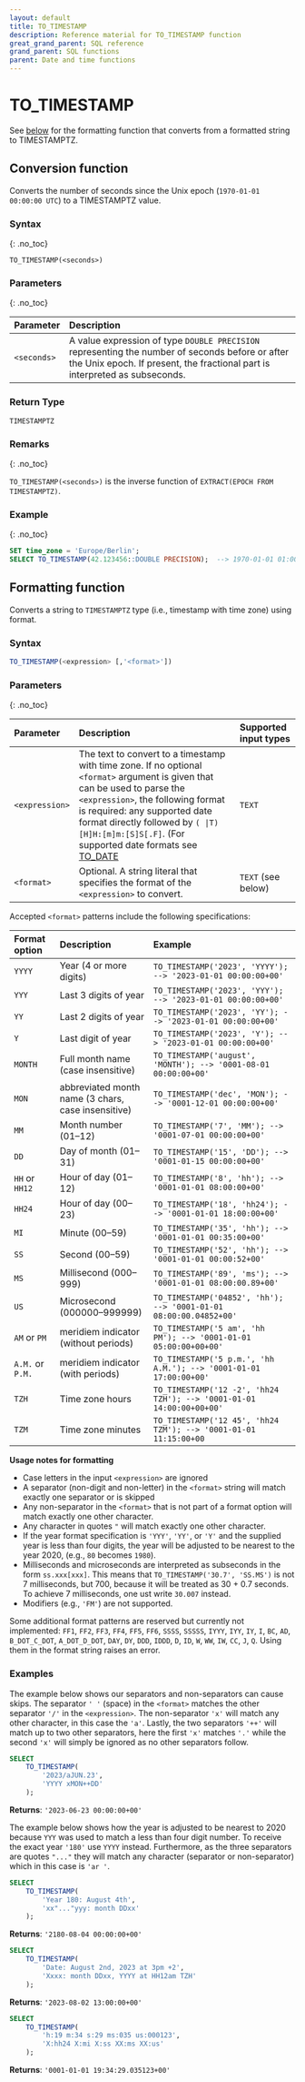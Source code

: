 ```yaml
---
layout: default
title: TO_TIMESTAMP
description: Reference material for TO_TIMESTAMP function
great_grand_parent: SQL reference
grand_parent: SQL functions
parent: Date and time functions
---
```


# TO_TIMESTAMP

See [below](#formatting-function) for the formatting function that converts from a formatted string to TIMESTAMPTZ.

## Conversion function

Converts the number of seconds since the Unix epoch (`1970-01-01 00:00:00 UTC`) to a TIMESTAMPTZ value.

### Syntax
{: .no_toc}

`TO_TIMESTAMP(<seconds>)`

### Parameters
{: .no_toc}

| Parameter   | Description                                                                                                                                                                    |
| :---------- | :----------------------------------------------------------------------------------------------------------------------------------------------------------------------------- |
| `<seconds>` | A value expression of type `DOUBLE PRECISION` representing the number of seconds before or after the Unix epoch. If present, the fractional part is interpreted as subseconds. |

### Return Type

`TIMESTAMPTZ`

### Remarks
{: .no_toc}

`TO_TIMESTAMP(<seconds>)` is the inverse function of `EXTRACT(EPOCH FROM TIMESTAMPTZ)`.

### Example
{: .no_toc}

```sql
SET time_zone = 'Europe/Berlin';
SELECT TO_TIMESTAMP(42.123456::DOUBLE PRECISION);  --> 1970-01-01 01:00:42.123456+01
```

## Formatting function

Converts a string to `TIMESTAMPTZ` type (i.e., timestamp with time zone) using format.

### Syntax

```sql
TO_TIMESTAMP(<expression> [,'<format>'])
```
### Parameters
{: .no_toc}

| Parameter      | Description                                                                                                                                                                                                                                                                                                     | Supported input types |
| :------------- | :-------------------------------------------------------------------------------------------------------------------------------------------------------------------------------------------------------------------------------------------------------------------------------------------------------------- | :-------------------- |
| `<expression>` | The text to convert to a timestamp with time zone. If no optional `<format>` argument is given that can be used to parse the `<expression>`, the following format is required: any supported date format directly followed by `( \|T)[H]H:[m]m:[S]S[.F]`. (For supported date formats see [TO_DATE](to-date.md) | `TEXT`                |
| `<format>`     | Optional. A string literal that specifies the format of the `<expression>` to convert.                                                                                                                                                                                                                          | `TEXT` (see below)    |

Accepted `<format>` patterns include the following specifications:

| Format option    | Description                                        | Example                                                              |
| :--------------- | :------------------------------------------------- | :------------------------------------------------------------------- |
| `YYYY`           | Year (4 or more digits)                            | `TO_TIMESTAMP('2023', 'YYYY'); --> '2023-01-01 00:00:00+00'`         |
| `YYY`            | Last 3 digits of year                              | `TO_TIMESTAMP('2023', 'YYY'); --> '2023-01-01 00:00:00+00'`          |
| `YY`             | Last 2 digits of year                              | `TO_TIMESTAMP('2023', 'YY'); --> '2023-01-01 00:00:00+00'`           |
| `Y`              | Last digit of year                                 | `TO_TIMESTAMP('2023', 'Y'); --> '2023-01-01 00:00:00+00'`            |
| `MONTH`          | Full month name (case insensitive)                 | `TO_TIMESTAMP('august', 'MONTH'); --> '0001-08-01 00:00:00+00'`      |
| `MON`            | abbreviated month name (3 chars, case insensitive) | `TO_TIMESTAMP('dec', 'MON'); --> '0001-12-01 00:00:00+00'`           |
| `MM`             | Month number (01–12)                               | `TO_TIMESTAMP('7', 'MM'); --> '0001-07-01 00:00:00+00'`              |
| `DD`             | Day of month (01–31)                               | `TO_TIMESTAMP('15', 'DD'); --> '0001-01-15 00:00:00+00'`             |
| `HH` or `HH12`   | Hour of day (01–12)                                | `TO_TIMESTAMP('8', 'hh'); --> '0001-01-01 08:00:00+00'`              |
| `HH24`           | Hour of day (00–23)                                | `TO_TIMESTAMP('18', 'hh24'); --> '0001-01-01 18:00:00+00'`           |
| `MI`             | Minute (00–59)                                     | `TO_TIMESTAMP('35', 'hh'); --> '0001-01-01 00:35:00+00'`             |
| `SS`             | Second (00–59)                                     | `TO_TIMESTAMP('52', 'hh'); --> '0001-01-01 00:00:52+00'`             |
| `MS`             | Millisecond (000–999)                              | `TO_TIMESTAMP('89', 'ms'); --> '0001-01-01 08:00:00.89+00'`          |
| `US`             | Microsecond (000000–999999)                        | `TO_TIMESTAMP('04852', 'hh'); --> '0001-01-01 08:00:00.04852+00'`    |
| `AM` or `PM `    | meridiem indicator (without periods)               | `TO_TIMESTAMP('5 am', 'hh PM'); --> '0001-01-01 05:00:00+00+00'`     |
| `A.M.` or `P.M.` | meridiem indicator (with periods)                  | `TO_TIMESTAMP('5 p.m.', 'hh A.M.'); --> '0001-01-01 17:00:00+00'`    |
| `TZH`            | Time zone hours                                    | `TO_TIMESTAMP('12 -2', 'hh24 TZH'); --> '0001-01-01 14:00:00+00+00'` |
| `TZM`            | Time zone minutes                                  | `TO_TIMESTAMP('12 45', 'hh24 TZM'); --> '0001-01-01 11:15:00+00`     |

**Usage notes for formatting**

- Case letters in the input `<expression>` are ignored
- A separator (non-digit and non-letter) in the `<format>` string will match exactly one separator or is skipped
- Any non-separator in the `<format>` that is not part of a format option will match exactly one other character.
- Any character in quotes `"` will match exactly one other character.
- If the year format specification is `'YYY'`, `'YY'`, or `'Y'` and the supplied year is less than four digits, the year will be adjusted to be nearest to the year 2020, (e.g., `80` becomes `1980`).
- Milliseconds and microseconds are interpreted as subseconds in the form `ss.xxx[xxx]`. This means that `TO_TIMESTAMP('30.7', 'SS.MS')` is not 7 milliseconds, but 700, because it will be treated as 30 + 0.7 seconds. To achieve 7 milliseconds, one ust write `30.007` instead.
- Modifiers (e.g., `'FM'`) are not supported.

Some additional format patterns are reserved but currently not implemented: `FF1`, `FF2`, `FF3`, `FF4`, `FF5`, `FF6`, `SSSS`, `SSSSS`, `IYYY`, `IYY`, `IY`, `I`, `BC`, `AD`, `B_DOT_C_DOT`, `A_DOT_D_DOT`, `DAY`, `DY`, `DDD`, `IDDD`, `D`, `ID`, `W`, `WW`, `IW`, `CC`, `J`, `Q`.
Using them in the format string raises an error.

### Examples

The example below shows our separators and non-separators can cause skips. The separator `' '` (space) in the `<format>` matches the other separator `'/'` in the `<expression>`. The non-separator `'x'` will match any other character, in this case the `'a'`. Lastly, the two separators `'++'` will match up to two other separators, here the first `'x'` matches `'.'` while the second `'x'` will simply be ignored as no other separators follow.

```sql
SELECT
    TO_TIMESTAMP(
        '2023/aJUN.23',
        'YYYY xMON++DD'
    );
```

**Returns**: `'2023-06-23 00:00:00+00'`

The example below shows how the year is adjusted to be nearest to 2020 because `YYY` was used to match a less than four digit number. To receive the exact year `'180'` use `YYYY` instead.
Furthermore, as the three separators are quotes `"..."` they will match any character (separator or non-separator) which in this case is `'ar '`.

```sql
SELECT
    TO_TIMESTAMP(
        'Year 180: August 4th',
        'xx"..."yyy: month DDxx'
    );
```

**Returns**: `'2180-08-04 00:00:00+00'`

```sql
SELECT
    TO_TIMESTAMP(
        'Date: August 2nd, 2023 at 3pm +2',
        'Xxxx: month DDxx, YYYY at HH12am TZH'
    );
```

**Returns**: `'2023-08-02 13:00:00+00'`

```sql
SELECT
    TO_TIMESTAMP(
        'h:19 m:34 s:29 ms:035 us:000123',
        'X:hh24 X:mi X:ss XX:ms XX:us'
    );
```

**Returns**: `'0001-01-01 19:34:29.035123+00'`
